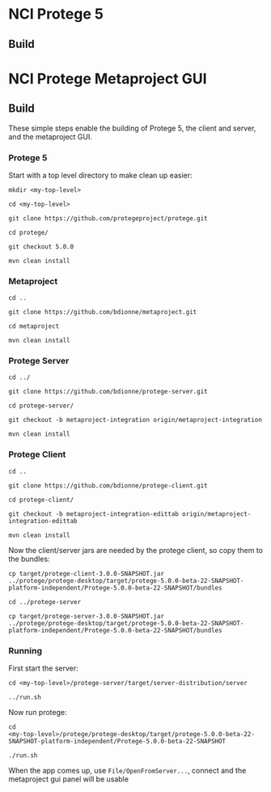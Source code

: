 # NCI Protege 5

## Build

# NCI Protege Metaproject GUI

## Build

These simple steps enable the building of Protege 5, the client and
server, and the metaproject GUI.

### Protege 5

Start with a top level directory to make clean up easier:

````
mkdir <my-top-level>

cd <my-top-level>

git clone https://github.com/protegeproject/protege.git

cd protege/

git checkout 5.0.0

mvn clean install

````

### Metaproject

````
cd ..

git clone https://github.com/bdionne/metaproject.git

cd metaproject

mvn clean install

````

### Protege Server

````
cd ../

git clone https://github.com/bdionne/protege-server.git

cd protege-server/

git checkout -b metaproject-integration origin/metaproject-integration

mvn clean install
````

### Protege Client

````
cd ..

git clone https://github.com/bdionne/protege-client.git

cd protege-client/

git checkout -b metaproject-integration-edittab origin/metaproject-integration-edittab

mvn clean install
````



Now the client/server jars are needed by the protege client, so copy them to the
bundles:

````
cp target/protege-client-3.0.0-SNAPSHOT.jar
../protege/protege-desktop/target/protege-5.0.0-beta-22-SNAPSHOT-platform-independent/Protege-5.0.0-beta-22-SNAPSHOT/bundles

cd ../protege-server

cp target/protege-server-3.0.0-SNAPSHOT.jar
../protege/protege-desktop/target/protege-5.0.0-beta-22-SNAPSHOT-platform-independent/Protege-5.0.0-beta-22-SNAPSHOT/bundles

````

### Running

First start the server:

````
cd <my-top-level>/protege-server/target/server-distribution/server

../run.sh
````

Now run protege:
````
cd
<my-top-level>/protege/protege-desktop/target/protege-5.0.0-beta-22-SNAPSHOT-platform-independent/Protege-5.0.0-beta-22-SNAPSHOT

./run.sh
````

When the app comes up, use `File/OpenFromServer...`, connect and the
metaproject gui panel will be usable
